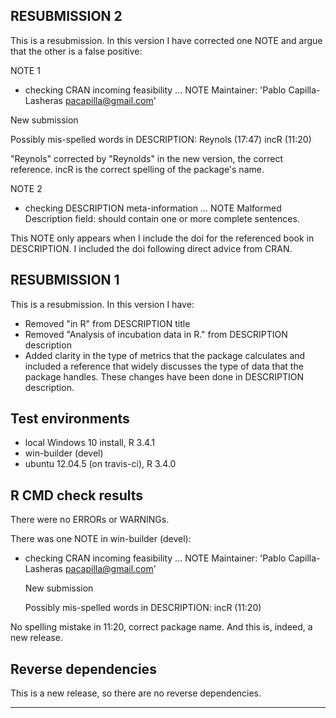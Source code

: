 ## RESUBMISSION 2
This is a resubmission. In this version I have corrected one NOTE and argue that the other is a false positive:


NOTE 1
* checking CRAN incoming feasibility ... NOTE
Maintainer: 'Pablo Capilla-Lasheras <pacapilla@gmail.com>'

New submission

Possibly mis-spelled words in DESCRIPTION:
  Reynols (17:47)
  incR (11:20)

"Reynols" corrected by "Reynolds" in the new version, the correct reference.
incR is the correct spelling of the package's name.

NOTE 2
* checking DESCRIPTION meta-information ... NOTE
Malformed Description field: should contain one or more complete sentences.

This NOTE only appears when I include the doi for the referenced book in DESCRIPTION.
I included the doi following direct advice from CRAN.


## RESUBMISSION 1
This is a resubmission. In this version I have:

* Removed "in R" from DESCRIPTION title
* Removed "Analysis of incubation data in R." from DESCRIPTION description
* Added clarity in the type of metrics that the package calculates and included a reference
that widely discusses the type of data that the package handles. These changes have been done 
in DESCRIPTION description.



## Test environments
* local Windows 10 install, R 3.4.1
* win-builder (devel)
* ubuntu 12.04.5 (on travis-ci), R 3.4.0

## R CMD check results
There were no ERRORs or WARNINGs.

There was one NOTE in win-builder (devel):

* checking CRAN incoming feasibility ... NOTE
	Maintainer: 'Pablo Capilla-Lasheras <pacapilla@gmail.com>'

	New submission

	Possibly mis-spelled words in DESCRIPTION:
  		incR (11:20)

No spelling mistake in 11:20, correct package name. And this is, indeed, a new release.


## Reverse dependencies

This is a new release, so there are no reverse dependencies.

---

